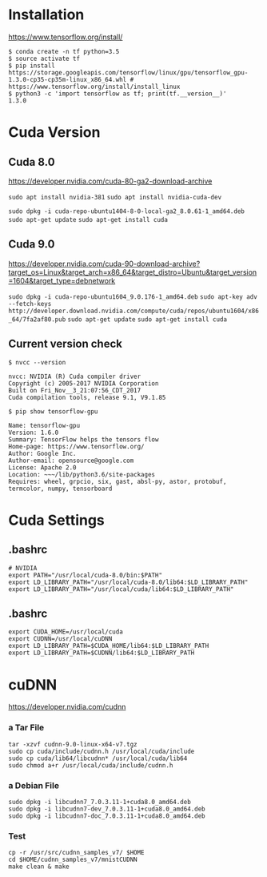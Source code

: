 <!-- TITLE: Tensorflow -->
<!-- SUBTITLE: A quick summary of Tensorflow -->

# Installation
https://www.tensorflow.org/install/
```
$ conda create -n tf python=3.5
$ source activate tf
$ pip install https://storage.googleapis.com/tensorflow/linux/gpu/tensorflow_gpu-1.3.0-cp35-cp35m-linux_x86_64.whl # https://www.tensorflow.org/install/install_linux
$ python3 -c 'import tensorflow as tf; print(tf.__version__)'
1.3.0
```

# Cuda Version
## Cuda 8.0
https://developer.nvidia.com/cuda-80-ga2-download-archive

`sudo apt install nvidia-381`
`sudo apt install nvidia-cuda-dev`

`sudo dpkg -i cuda-repo-ubuntu1404-8-0-local-ga2_8.0.61-1_amd64.deb`
`sudo apt-get update`
`sudo apt-get install cuda`

## Cuda 9.0
https://developer.nvidia.com/cuda-90-download-archive?target_os=Linux&target_arch=x86_64&target_distro=Ubuntu&target_version=1604&target_type=debnetwork

`sudo dpkg -i cuda-repo-ubuntu1604_9.0.176-1_amd64.deb`
`sudo apt-key adv --fetch-keys http://developer.download.nvidia.com/compute/cuda/repos/ubuntu1604/x86_64/7fa2af80.pub`
`sudo apt-get update`
`sudo apt-get install cuda`

## Current version check
`$ nvcc --version`
```
nvcc: NVIDIA (R) Cuda compiler driver
Copyright (c) 2005-2017 NVIDIA Corporation
Built on Fri_Nov__3_21:07:56_CDT_2017
Cuda compilation tools, release 9.1, V9.1.85
```

`$ pip show tensorflow-gpu`
```
Name: tensorflow-gpu
Version: 1.6.0
Summary: TensorFlow helps the tensors flow
Home-page: https://www.tensorflow.org/
Author: Google Inc.
Author-email: opensource@google.com
License: Apache 2.0
Location: ~~~/lib/python3.6/site-packages
Requires: wheel, grpcio, six, gast, absl-py, astor, protobuf, termcolor, numpy, tensorboard
```

# Cuda Settings
## .bashrc
```
# NVIDIA
export PATH="/usr/local/cuda-8.0/bin:$PATH"
export LD_LIBRARY_PATH="/usr/local/cuda-8.0/lib64:$LD_LIBRARY_PATH"
export LD_LIBRARY_PATH="/usr/local/cuda/lib64:$LD_LIBRARY_PATH"
```

## .bashrc
```
export CUDA_HOME=/usr/local/cuda
export CUDNN=/usr/local/cuDNN
export LD_LIBRARY_PATH=$CUDA_HOME/lib64:$LD_LIBRARY_PATH
export LD_LIBRARY_PATH=$CUDNN/lib64:$LD_LIBRARY_PATH
```


# cuDNN
https://developer.nvidia.com/cudnn
### a Tar File
```
tar -xzvf cudnn-9.0-linux-x64-v7.tgz
sudo cp cuda/include/cudnn.h /usr/local/cuda/include
sudo cp cuda/lib64/libcudnn* /usr/local/cuda/lib64
sudo chmod a+r /usr/local/cuda/include/cudnn.h
```

### a Debian File
```
sudo dpkg -i libcudnn7_7.0.3.11-1+cuda8.0_amd64.deb
sudo dpkg -i libcudnn7-dev_7.0.3.11-1+cuda8.0_amd64.deb
sudo dpkg -i libcudnn7-doc_7.0.3.11-1+cuda8.0_amd64.deb
```

### Test
```
cp -r /usr/src/cudnn_samples_v7/ $HOME
cd $HOME/cudnn_samples_v7/mnistCUDNN
make clean & make
```